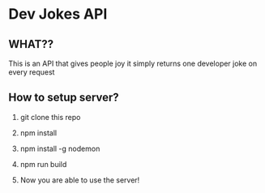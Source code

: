 # Dev Jokes API

## WHAT??

This is an API that gives people joy it simply returns one developer joke on every request

## How to setup server?

1. git clone this repo

2. npm install

3. npm install -g nodemon

4. npm run build

5. Now you are able to use the server!
